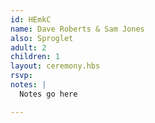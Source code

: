 ```yaml
---
id: HEmkC
name: Dave Roberts & Sam Jones
also: Sproglet
adult: 2
children: 1
layout: ceremony.hbs
rsvp:
notes: |
  Notes go here

---
```

